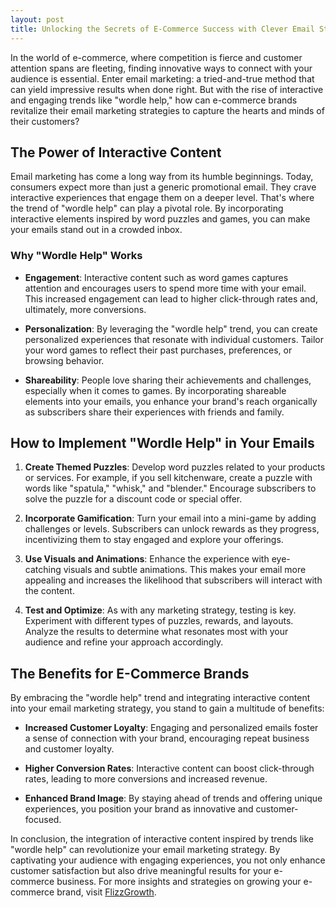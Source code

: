 ```yaml
---
layout: post
title: Unlocking the Secrets of E-Commerce Success with Clever Email Strategies
---
```



In the world of e-commerce, where competition is fierce and customer attention spans are fleeting, finding innovative ways to connect with your audience is essential. Enter email marketing: a tried-and-true method that can yield impressive results when done right. But with the rise of interactive and engaging trends like "wordle help," how can e-commerce brands revitalize their email marketing strategies to capture the hearts and minds of their customers?

## The Power of Interactive Content

Email marketing has come a long way from its humble beginnings. Today, consumers expect more than just a generic promotional email. They crave interactive experiences that engage them on a deeper level. That's where the trend of "wordle help" can play a pivotal role. By incorporating interactive elements inspired by word puzzles and games, you can make your emails stand out in a crowded inbox.

### Why "Wordle Help" Works

- **Engagement**: Interactive content such as word games captures attention and encourages users to spend more time with your email. This increased engagement can lead to higher click-through rates and, ultimately, more conversions.
  
- **Personalization**: By leveraging the "wordle help" trend, you can create personalized experiences that resonate with individual customers. Tailor your word games to reflect their past purchases, preferences, or browsing behavior.

- **Shareability**: People love sharing their achievements and challenges, especially when it comes to games. By incorporating shareable elements into your emails, you enhance your brand's reach organically as subscribers share their experiences with friends and family.

## How to Implement "Wordle Help" in Your Emails

1. **Create Themed Puzzles**: Develop word puzzles related to your products or services. For example, if you sell kitchenware, create a puzzle with words like "spatula," "whisk," and "blender." Encourage subscribers to solve the puzzle for a discount code or special offer.

2. **Incorporate Gamification**: Turn your email into a mini-game by adding challenges or levels. Subscribers can unlock rewards as they progress, incentivizing them to stay engaged and explore your offerings.

3. **Use Visuals and Animations**: Enhance the experience with eye-catching visuals and subtle animations. This makes your email more appealing and increases the likelihood that subscribers will interact with the content.

4. **Test and Optimize**: As with any marketing strategy, testing is key. Experiment with different types of puzzles, rewards, and layouts. Analyze the results to determine what resonates most with your audience and refine your approach accordingly.

## The Benefits for E-Commerce Brands

By embracing the "wordle help" trend and integrating interactive content into your email marketing strategy, you stand to gain a multitude of benefits:

- **Increased Customer Loyalty**: Engaging and personalized emails foster a sense of connection with your brand, encouraging repeat business and customer loyalty.

- **Higher Conversion Rates**: Interactive content can boost click-through rates, leading to more conversions and increased revenue.

- **Enhanced Brand Image**: By staying ahead of trends and offering unique experiences, you position your brand as innovative and customer-focused.

In conclusion, the integration of interactive content inspired by trends like "wordle help" can revolutionize your email marketing strategy. By captivating your audience with engaging experiences, you not only enhance customer satisfaction but also drive meaningful results for your e-commerce business. For more insights and strategies on growing your e-commerce brand, visit [FlizzGrowth](https://flizzgrowth.com).